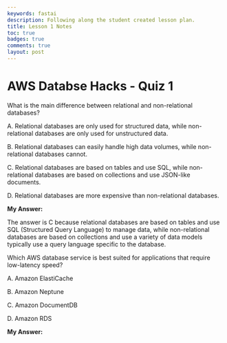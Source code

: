 ```yaml
---
keywords: fastai
description: Following along the student created lesson plan.
title: Lesson 1 Notes
toc: true 
badges: true
comments: true
layout: post
---
```


# AWS Databse Hacks - Quiz 1

What is the main difference between relational and non-relational databases?

A. Relational databases are only used for structured data, while non-relational databases are only used for unstructured data.

B. Relational databases can easily handle high data volumes, while non-relational databases cannot.

C. Relational databases are based on tables and use SQL, while non-relational databases are based on collections and use JSON-like documents.

D. Relational databases are more expensive than non-relational databases.

**My Answer:**

The answer is C because relational databases are based on tables and use SQL (Structured Query Language) to manage data, while non-relational databases are based on collections and use a variety of data models typically use a query language specific to the database. 

Which AWS database service is best suited for applications that require low-latency speed?

A. Amazon ElastiCache

B. Amazon Neptune

C. Amazon DocumentDB

D. Amazon RDS

**My Answer:**



